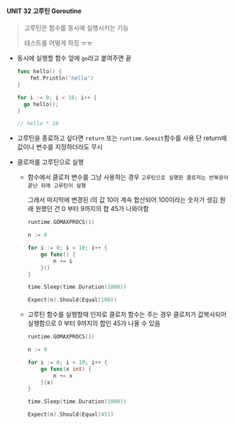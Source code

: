 #### UNIT 32 고루틴 Goroutine

> 고루틴은 함수를 동시에 실행시키는 기능
>
> 테스트를 어떻게 하징 ㅠㅠ



- 동시에 실행할 함수 앞에 `go`라고  붙여주면 끝

  ```go
  func hello() {
      fmt.Println('hello')
  }
  
  for i := 0; i < 10; i++ {
  	go hello();
  }
  
  // hello * 10
  ```

  

- 고루틴을 종료하고 싶다면 `return`  또는 `runtime.Goexit`함수를 사용
  단 return에 값이나 변수를 지정하더라도 무시



- 클로저를 고루틴으로 실행

  - 함수에서 클로저 변수를 그냥 사용하는 경우
    `고루틴으로 실행한 클로저는 반복문이 끝난 뒤에 고루틴이 실행`

    그래서 마지막에 변경된 i의 값 10이 계속 합산되어 100이라는 숫자가 생김
    원래 원했던 건 0 부터 9까지의 합 45가 나와야함

    ```go
    runtime.GOMAXPROCS(1)
    
    n := 0
    
    for i := 0; i < 10; i++ {
        go func() {
            n += i
        }()
    }
    
    time.Sleep(time.Duration(1000))
    
    Expect(n).Should(Equal(100))
    ```

  - 고루틴 함수를 실행할때 인자로 클로저 함수는 주는 경우
    클로저가 값복사되어 실행함으로 0 부터 9까지의 합인 45가 나올 수 있음

    ```go
    runtime.GOMAXPROCS(1)
    
    n := 0
    
    for i := 0; i < 10; i++ {
        go func(x int) {
            n += x
        }(x)
    }
    
    time.Sleep(time.Duration(1000))
    
    Expect(n).Should(Equal(45))
    ```

    


